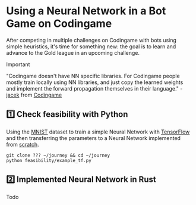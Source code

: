 # Using a Neural Network in a Bot Game on Codingame

After competing in multiple challenges on Codingame with bots using simple heuristics, it's time for something new: the goal is to learn and advance to the Gold league in an upcoming challenge.

> [!IMPORTANT]
> "Codingame doesn't have NN specific libraries. For Codingame people mostly train locally using NN libraries, and just copy the learned weights and implement the forward propagation themselves in their language." - [jacek](https://www.codingame.com/profile/f0c03de45623ce8d5e05cf647e381a807876313) from [Codingame](https://www.codingame.com/playgrounds/59631/neural-network-xor-example-from-scratch-no-libs)

## 1️⃣ Check feasibility with Python

Using the [MNIST](https://paperswithcode.com/dataset/mnist) dataset to train a simple Neural Network with [TensorFlow](https://www.tensorflow.org/datasets/keras_example) and then transferring the parameters to a Neural Network implemented from [scratch](https://www.kaggle.com/code/wwsalmon/simple-mnist-nn-from-scratch-numpy-no-tf-keras/notebook).

```shell
git clone ??? ~/journey && cd ~/journey
python feasibility/example_tf.py
```

## 2️⃣ Implemented Neural Network in Rust

Todo
